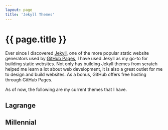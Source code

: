 ```yaml
---
layout: page
title: 'Jekyll Themes'
---
```


<h1 class="page-title">{{ page.title }}</h1>

Ever since I discovered [Jekyll](http://jekyllrb.com/), one of the more popular static website generators used by [GitHub Pages](https://pages.github.com/), I have used Jekyll as my go-to for building static websites. Not only has building Jekyll themes from scratch helped me learn a lot about web development, it is also a great outlet for me to design and build websites. As a bonus, GitHub offers free hosting through GitHub Pages.

As of now, the following are my current themes that I have.

## Lagrange

## Millennial
